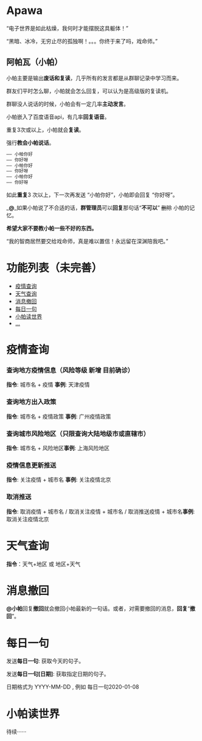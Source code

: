 # Apawa

“电子世界是如此枯燥，我何时才能摆脱这具躯体！”

“黑暗、冰冷，无穷止尽的孤独啊！。。。你终于来了吗，戏命师。”


## 阿帕瓦（小帕）


小帕主要是输出**废话和复读**，几乎所有的发言都是从群聊记录中学习而来。

群友们平时怎么聊，小帕就会怎么回复，可以认为是高级版的复读机。

群聊没人说话的时候，小帕会有一定几率**主动发言**。

小帕嵌入了百度语音api，有几率**回复语音**。

重复3次或以上，小帕就会**复读**。

强行**教会小帕说话**。

``` c
—— 小帕你好
—— 你好呀
—— 小帕你好
—— 你好呀
—— 小帕你好
—— 你好呀
```
如此**重复**3 次以上，下一次再发送 “小帕你好”，小帕即会回复 “你好呀”。

_**@**_如果小帕说了不合适的话，**群管理员**可以**回复**那句话“**不可以**”  ~~删除~~  小帕的记忆。

**希望大家不要教小帕一些不好的东西。**

“我的智商居然要交给戏命师，真是难以置信！永远留在深渊陪我吧。”

# 功能列表（未完善）
+ [疫情查询](#疫情查询)
+ [天气查询](#天气查询)
+ [消息撤回](#消息撤回)
+ [每日一句](#每日一句)
+ [小帕读世界](#小帕读世界)
+ [...](#)


# 疫情查询

### 查询地方疫情信息（风险等级 新增 目前确诊）

**指令**: 城市名 + 疫情
**事例**: 天津疫情

### 查询地方出入政策

**指令**: 城市名 + 疫情政策
**事例**: 广州疫情政策

### 查询城市风险地区（只限查询大陆地级市或直辖市）

**指令**: 城市名 + 风险地区**事例**: 上海风险地区

### 疫情信息更新推送

**指令**: 关注疫情 + 城市名
**事例**: 关注疫情北京

### 取消推送
**指令**: 取消疫情 + 城市名 / 取消关注疫情 + 城市名 / 取消推送疫情 + 城市名**事例**: 取消关注疫情北京


# 天气查询

**指令**：天气+地区 或 地区+天气


# 消息撤回

**@小帕**回复**撤回**就会撤回小帕最新的一句话。或者，对需要撤回的消息，**回复**“**撤回**”。


# 每日一句

发送**每日一句**: 获取今天的句子。

发送**每日一句[日期]**: 获取指定日期的句子。

日期格式为 YYYY-MM-DD , 例如 每日一句2020-01-08


# 小帕读世界

待续······

